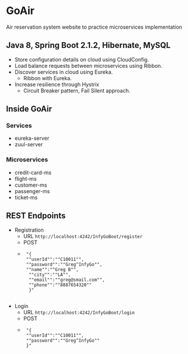 # GoAir

Air reservation system website to practice microservices implementation

## Java 8, Spring Boot 2.1.2, Hibernate, MySQL

* Store configuration details on cloud using CloudConfig.
* Load balance requests between microservices using Ribbon.
* Discover services in cloud using Eureka.
  * Ribbon with Eureka.
* Increase resilience through Hystrix
  * Circuit Breaker pattern, Fail Silent approach.

## Inside GoAir

### Services

* eureka-server
* zuul-server

### Microservices

* credit-card-ms
* flight-ms
* customer-ms
* passenger-ms
* ticket-ms

## REST Endpoints

* Registration
  * URL `http://localhost:4242/InfyGoBoot/register`
  * POST
  * ``` 
     "{
     ""userId"":""C10011"",
     ""password"":""Greg^InfyGo"",
     ""name"":""Greg B"",
      ""city"":""LA"",
      ""email"":""greg@smail.com"",
      ""phone"":""8887654320""
      }"
   ```

* Login
  * URL `http://localhost:4242/InfyGoBoot/login`
  * POST
  * ``` 
     "{
     ""userId"":""C10011"",
     ""password"":""Greg^InfyGo""
     }"

   ```
